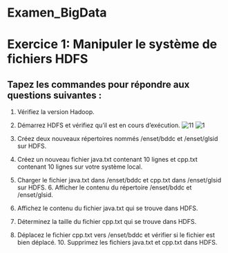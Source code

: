 # Examen_BigData
# Exercice 1: Manipuler le système de fichiers HDFS  
## Tapez les commandes pour répondre aux questions suivantes : 
1. Vérifiez la version Hadoop.
2. Démarrez HDFS et vérifiez qu’il est en cours d’exécution.
![11](https://github.com/Aboufariss-saad/Examen_BigData/assets/96661067/b0527b49-08db-4744-a390-fc82ea043f63)
![1](https://github.com/Aboufariss-saad/Examen_BigData/assets/96661067/9968d092-74b3-40d9-8906-440d2c0da59f)

4. Créez deux nouveaux répertoires nommés /enset/bddc et /enset/glsid sur HDFS.
   
6. Créez un nouveau fichier java.txt contenant 10 lignes et cpp.txt contenant 10 lignes sur  votre système local.
   
8. Charger le fichier java.txt dans /enset/bddc et cpp.txt dans /enset/glsid sur HDFS. 6. Afficher le contenu du répertoire /enset/bddc et /enset/glsid.
   
10. Affichez le contenu du fichier java.txt qui se trouve dans HDFS.
    
12. Déterminez la taille du fichier cpp.txt qui se trouve dans HDFS.
    
14. Déplacez le fichier cpp.txt vers /enset/bddc et vérifier si le fichier est bien déplacé. 10. Supprimez les fichiers java.txt et cpp.txt dans HDFS. 
